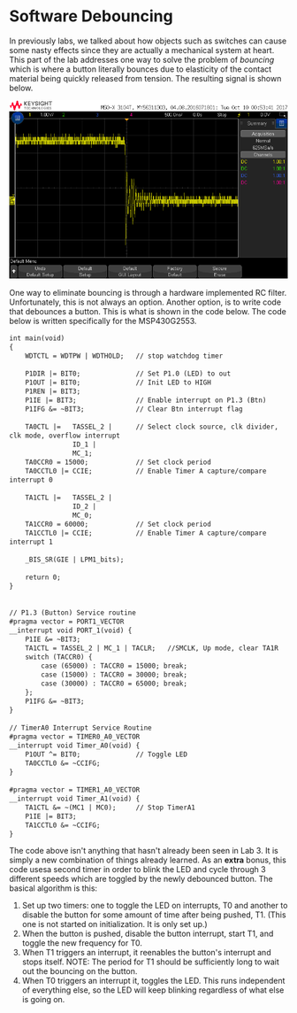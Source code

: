 # Software Debouncing
In previously labs, we talked about how objects such as switches can cause some nasty effects since they are actually a mechanical system at heart. This part of the lab addresses one way to solve the problem of _bouncing_ which is where a button literally bounces due to elasticity of the contact material being quickly released from tension. The resulting signal is shown below.

![Scope screenshot of a button release](https://github.com/RU09342/lab-4-timers-and-pwm-Llcoolsouder/blob/master/Debouncing/Bouncing.png)

One way to eliminate bouncing is through a hardware implemented RC filter. Unfortunately, this is not always an option. Another option, is to write code that debounces a button. This is what is shown in the code below. The code below is written specifically for the MSP430G2553.

```
int main(void)
{
	WDTCTL = WDTPW | WDTHOLD;	// stop watchdog timer
	
	P1DIR |= BIT0;				// Set P1.0 (LED) to out
	P1OUT |= BIT0;				// Init LED to HIGH
	P1REN |= BIT3;
	P1IE |= BIT3;				// Enable interrupt on P1.3 (Btn)
	P1IFG &= ~BIT3;				// Clear Btn interrupt flag

	TA0CTL |=   TASSEL_2 |      // Select clock source, clk divider, clk mode, overflow interrupt
		        ID_1 |
		        MC_1;
	TA0CCR0 = 15000;			// Set clock period
	TA0CCTL0 |= CCIE;			// Enable Timer A capture/compare interrupt 0

	TA1CTL |=	TASSEL_2 |
				ID_2 |
				MC_0;
	TA1CCR0 = 60000;			// Set clock period
	TA1CCTL0 |= CCIE;			// Enable Timer A capture/compare interrupt 1

	_BIS_SR(GIE | LPM1_bits);

	return 0;
}


// P1.3 (Button) Service routine
#pragma vector = PORT1_VECTOR
__interrupt void PORT_1(void) {
	P1IE &= ~BIT3;
	TA1CTL = TASSEL_2 | MC_1 | TACLR;	//SMCLK, Up mode, clear TA1R
	switch (TACCR0) {
		case (65000) : TACCR0 = 15000; break;
		case (15000) : TACCR0 = 30000; break;
		case (30000) : TACCR0 = 65000; break;
	};
	P1IFG &= ~BIT3;
}

// TimerA0 Interrupt Service Routine
#pragma vector = TIMER0_A0_VECTOR
__interrupt void Timer_A0(void) {
	P1OUT ^= BIT0;				// Toggle LED
	TA0CCTL0 &= ~CCIFG;
}

#pragma vector = TIMER1_A0_VECTOR
__interrupt void Timer_A1(void) {
	TA1CTL &= ~(MC1 | MC0); 	// Stop TimerA1
	P1IE |= BIT3;
	TA1CCTL0 &= ~CCIFG;
}
```
The code above isn't anything that hasn't already been seen in Lab 3.  It is simply a new combination of things already learned. As an __extra__ bonus, this code usesa second timer in order to blink the LED and cycle through 3 different speeds which are toggled by the newly debounced button. The basical algorithm is this:
1. Set up two timers: one to toggle the LED on interrupts, T0 and another to disable the button for some amount of time after being pushed, T1. (This one is not started on initialization. It is only set up.)
2. When the button is pushed, disable the button interrupt, start T1, and toggle the new frequency for T0.
3. When T1 triggers an interrupt, it reenables the button's interrupt and stops itself. NOTE: The period for T1 should be sufficiently long to wait out the bouncing on the button.
4. When T0 triggers an interrupt it, toggles the LED. This runs independent of everything else, so the LED will keep blinking regardless of what else is going on.
